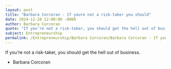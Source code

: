 ```yaml
---
layout: post
title: "Barbara Corcoran - If youre not a risk-taker you should"
date: 2024-12-28 12:00:00 -0000
author: Barbara Corcoran
quote: "If you’re not a risk-taker, you should get the hell out of business."
subject: Entrepreneurship
permalink: /Entrepreneurship/Barbara Corcoran/Barbara Corcoran - If youre not a risk-taker you should
---
```


If you’re not a risk-taker, you should get the hell out of business.

- Barbara Corcoran
